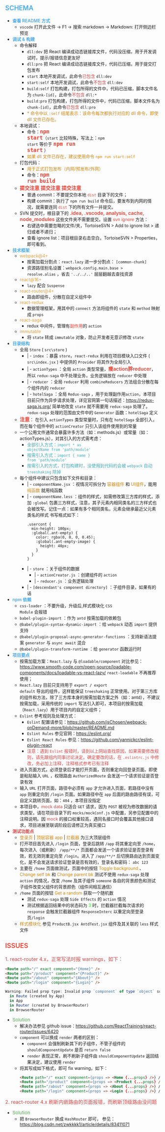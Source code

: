 ## <span style="font-weight: 600; color: #49a9ee">SCHEMA</span>
- <span style="font-weight: 600; color: #49a9ee">查看 README 方式</span>
  * <code>vscode</code> 打开此文件 -> F1 -> 搜索 markdown -> Markdown: 打开侧边栏预览
- <span style="font-weight: 600; color: #49a9ee">调试 & 构建</span>
  * 命令解释
    * <code>dll:dev</code> 把 React 编译成动态链接库文件，代码没压缩，用于开发调试时，提示/报错信息更友好
    * <code>dll:pro</code> 把 React 编译成动态链接库文件，代码已压缩，用于提交打包发布
    * <code>start</code> 本地开发调试，此命令<span style="color: #d24949">已包含</span> <code>dll:dev</code>
    * <code>start:self</code> 本地开发调试，此命令<span style="color: #d24949">不包含</span> <code>dll:dev</code>
    * <code>build:self</code> 打包构建，打包所得的文件中，代码已压缩，脚本文件名为 <code>chunk-[id]</code>，此命令<span style="color: #d24949">不包含</span> <code>dll:*</code>
    * <code>build:pro</code> 打包构建，打包所得的文件中，代码已压缩，脚本文件名为 <code>chunk-[id]</code>，此命令<span style="color: #d24949">已包含</span> <code>dll:pro</code>
    * <span style="color: #ce8512">* 命令中以 <code>:self</code> 结尾表示：该命令每次都执行对应的 dll 命令，即使 dll 文件已存在。</span>
  * 本地调试：
    - 命令：<code style="font-size: 17px; font-weight: 600; color: #f04134;">npm start</code>（<code>start</code> 比较特殊，写法上：<code>npm start</code> 等价于 <code style="font-size: 17px; font-weight: 600; color: #f04134;">npm run start</code> ）
    - <span style="color: #ce8512">如果 dll 文件已存在，建议使用命令 <code>npm run start:self </code></span>
  * 打包代码：
    - <span style="color: #ce8512">用于正式打包发布（内网/预发布/外网）</span>
    - 命令：<code style="font-size: 17px; font-weight: 600; color: #f04134;">npm run build</code>
  * <span style="font-size: 16px; font-weight: 600; color: #f04134;">提交注意 提交注意 提交注意</span>
    - 普通 commit：不要提交你本地 <code style="color: #f04134;">dist</code> 目录下的文件；
    - 构建 commit：执行了 <code>npm run build</code> 命令后，要发布到内网的情况，就需要连同 <code style="color: #f04134;">dist</code> 下的所有文件一并提交。
  * SVN 提交时，根目录下的 <span style="font-size: 16px; font-weight: 600; color: #f04134">.idea, .vscode, analysis, cache, node_modules </span> 这些文件夹不需要提交。设置 <span style="color: #f04134">svn ignore</span> 方法：
    * 右键选中需要忽略的文件/夹，TortoiseSVN > Add to ignore list > 递归或者不递归；
    * 查看 ignore list：项目根目录右击空白，TortoiseSVN > Properties，即可看到。
- <span style="font-weight: 600; color: #49a9ee">技术框架</span>
  * <span style="color: #de9f41">webpack@4+</span>
    - 按需加载分割点：<code>react.lazy</code> 进一步分割点： <code>[common-chunk]</code>
    - 资源路径别名设置：<code>webpack.config.main.base > resolve.alias</code> ，省去 <code>'../../..'</code> 层层翻越去查找资源
  * <span style="color: #de9f41">react@16+</span>
    - <code>lazy</code> 配合 <code>Suspense</code>
  * <span style="color: #de9f41">react-router@4+</span>
    - 路由即组件，分散在自定义组件中
  * <span style="color: #de9f41">react-redux</span>
    - 数据管理框架，用其中的 <code>connect</code> 方法将组件的 <code>state</code> 和 <code>method</code> 映射成 <code>props</code>
  * <span style="color: #de9f41">react-saga</span>
    - redux 中间件，管理有<span style="color: #f04134">副作用</span>的 <code>action</code>
  * <span style="color: #de9f41">immutable</span>
    - 将 <code>state</code> 转成 <code>immutable</code> 对象，防止开发者无意识修改 <code>state</code>
- <span style="font-weight: 600; color: #49a9ee">目录结构</span>
  * 全局 <code>Store</code> ( <code>src\store</code> )
    - \| - <code>index</code> ：暴露 <code>store</code>，<code>react-redux</code> 利用在项目模块入口文件 ( <code>src\index.jsx</code> ) 中提供的 <code>Provider</code> 将其作为全局引入
    - \| - <code>actionTypes</code> ：全局 <code>action</code> 类型常量，<span style="font-size: 16px; font-weight: 600; color: #f04134;">瘦action胖reducer</span>，所以 <code>redux-saga</code> 中不处理业务，业务逻辑放在 <code>reducer</code> 中处理
    - \| - <code>reducer</code> ：全局 <code>reducer</code> 利用 <code>combineReducers</code> 方法组合分散在每个组件内的 <code>reducer</code>
    - \| - <code>hotelSaga</code> ：全局 <code>Redux-saga</code> ，用于处理副作用<code>action</code>，本项目目前只作为异步请求处理，详见官网第一句话描述：https://redux-saga.js.org/ 简单地改变 <code>state</code> 就不需要用 <code>redux-saga</code> 处理了。<code>redux-saga</code> 处理的范围由文件中的 <code>Generator</code> 函数：<code>hotelSaga</code> 定义
  * <span style="font-size: 16px; font-weight: 600; color: #f04134;">注意</span>： 在引入 <code>actionTypes</code> 类型常量时，只有在 <code>hotelSaga</code> 全部引入，而在每个组件中的 <code>actionCreator</code> 只引入该组件使用到的常量
  * 一个公用文件通常会暴露许多方法（如：methods.js）或常量（如：actionTypes.js），对其引入的方式需考虑：
    - <span style="color: #42a8b5">全部引入方式：<code>import * as objectName from 'path/module'</code></span>
    - <span style="color: #42a8b5">按需引入方式：<code>import { name } from 'path/module'</code></span>
    - <span style="color: #42a8b5">按需引入的方式，打包构建时，没使用到代码的会被 <code>webpack</code> 自动 <code>treeshaking</code> 除掉</span>
  * 每个组件中建议只包含如下文件和目录：
    - \| - <code>componentName.jsx</code> ：视情况可拆分为 <span style="color: #ce8512">容器组件</span> 和 <span style="color: #ce8512">UI组件</span>，能用 <span style="color: #ce8512">纯函数</span> 就用纯函数
    - \| - <code>componentName.less</code> ：组件的样式，如需修改第三方库的样式，添加 <code>:global</code> 包裹三方样式，注意，其子元素内相同类名的三方样式也会被改写。记住一点：如果有多个相同类名，元素会继承最近父元素类名的样式 书写格式如下：
      ```less
      .usercont {
        min-height: 100px;
        :global(.ant-empty) {
          color: rgba(0, 0, 0, 0.45);
          :global(.ant-empty-image) {
            height: 40px;
          }
        }
      }
      ```
    - \| - <code>store</code> ：关于组件的数据
      - \| - <code>actionCreator.js</code> ：创建组件的 <code>action</code>
      - \| - <code>reducer.js</code> ：业务逻辑处理
    - \| - <code>[descendant's component directory]</code> ：子组件目录，如果有的话
- <span style="font-weight: 600; color: #49a9ee">npm 依赖</span>
  * <code>css-loader</code> ：不要升级，升级后,样式模块化 <code>CSS Module</code> 会报错
  * <code>babel-plugin-import</code> ：作为 <code>antd</code> 按需加载的依赖包
  * <code>@babel/plugin-syntax-dynamic-import</code> ：给 <code>webpack</code> 动态 <code>import</code> 提供支持
  * <code>@babel/plugin-proposal-async-generator-functions</code> ：支持新语法提案 <code>generator</code> 与 <code>async await</code> 混合
  * <code>@babel/plugin-transform-runtime</code> ：给 <code>generator</code> 函数运行时
- <span style="font-weight: 600; color: #49a9ee">项目要点</span>
  * 按需加载方案：<code>React.lazy</code> 与 <code>@loadable/component</code> 对比参见：https://www.smooth-code.com/open-source/loadable-components/docs/loadable-vs-react-lazy/ <code>react-loadable</code> 不再推荐使用；
  * <code>React.lazy</code> 目前只支持用于 <code>export / export default</code> 导出的组件，这样能保证 <code>treeshaking</code> 正常使用。对于第三方库的组件和方法，除了三方库本身的按需加载方案之外（如：antd），不建议按需加载，采用传统的 <code>import</code> 写法引入即可，本项目的按需加载（<code>React.lazy</code>）用于项目内的自定义组件；
  * <code>Eslint</code> 参考规则及处理方式：
    * <code>Eslint</code> 配置请参见：https://github.com/isChosen/webpack-onDemand-more/blob/master/README.md
    * <code>Eslint Rules</code> 参见官网：https://eslint.org/
    * <code>Eslint React Rules</code> 参见：https://github.com/yannickcr/eslint-plugin-react
    * <span style="color: #d24949">注意：遇到 <code>Eslint</code> 报错时，请到以上网站查找原因，如果需要修改规则，请先跟组内同事讨论决定。确定要改的话，在 <code>.eslintrc.js</code> 中修改，务必加上注释，注释格式参考已有注释</span>
  * 进入页面方式，必须登录后才能打开页面，否则重定向回登录页面。即使是粘贴输入 <code>URL</code> ，权限路由 <code>AuthorizedRoute</code> 会发送一个请求验证是否登录有效
  * 输入 <code>URL</code> 打开页面，路径中必须有 <code>app</code> 才允许进入页面，若路径中没有 <code>app</code> 则重定向到 <code>/login</code> 页面。如果路径中在 <code>app</code> 后面的路由路径有误，可自定义跳转页面，如：<code>404</code> ，本项目没指定
  * 本项目中，<span style="color: #d24949">mock data</span> 只适合 <code>GET</code> 请求，因为 <code>POST</code> 被视为修改数据的请求类型，请在项目目录下的 <code>mocks/mockConf.js</code> 中配置，另参见配置中的注释说明。因 <span style="color: #d24949">mock</span> 的接口权重较高，遇同名接口时会覆盖其他接口请求，项目进展至联调阶段后请修正为真实接口
- <span style="font-weight: 600; color: #d24949">测试功能点</span>
  * <span style="color: #ce8512">登录页</span> | <span style="color: #ce8512">顶层容器 app</span> | <span style="color: #ce8512">拦截器</span> 为三大顶层组件
  * 打开项目首先进入 <code>/login</code> 页面，登录后跳转 <code>/app</code> 将其重定向至 <code>/home</code>，每次进入（或刷新） <code>/app/\*\*/\*</code> 页面都会发送一个请求验证是否登录有效，若无效则重定向至 <code>/login</code>。进入了 <code>/app/\*\*/\*</code> 后切换路由达到页面变化，是不会发送请求验证登录是否有效的，登录名和密码： <code>abc 123</code>
  * 主要在 <code>/home</code> 页面做测试，页面中的按钮 <span style="color: #ce8512">Toggle background</span> 、 <span style="color: #ce8512">Change self bk</span> 和 <span style="color: #ce8512">Change parent bk</span> 测试不使用 <code>redux-saga</code> 处理 <code>action</code> 的情况，改变 <code>/home</code> 及其子组件 <code>someone</code> 各自的背景颜色和测试子组件改变父组件的背景颜色（组件间相互通信）
  * <code>/home</code> 页面的按钮 <span style="color: #ce8512">Get a random</span> 获取一个随机数
    * 测试 <code>redux-saga</code> 处理 <code>Side Effects</code> 的 <code>action</code> 情况
    * 测试根据返回结果中的状态码为 <span style="color: #0f0">3</span> 时，拦截器拦截每次请求的 <code>response</code> 会触发拦截器组件 <code>ResponseInterc</code> 以重定向至登录页<code>/login</code>
  * <span style="color: #ce8512">样式模块化</span> 参见 <code>ProductB.jsx AntdTest.jsx</code> 组件及其关联的 <code>less</code> 样式文件
## <span style="font-weight: 600; color: #f04134">ISSUES</span>
<span style="font-size: 16px; color: #d24949">1. react-router 4.x，正常写法时报 warnings，如下：</span>
```html
<Route path="/" exact component="{Home}" />
<Route path="/product" component="{Product}" />
<Route path="/about" component="{About}" />
<Route path="/login" component="{Login}" />
```
```javascript
Warning: Failed prop type: Invalid prop `component` of type `object` supplied to `Route`, expected `function`.
  in Route (created by App)
  in App
  in Router (created by BrowserRouter)
  in BrowserRouter
```
- <span style="font-size: 15px; color: #57a957">Solution</span>
  * 解决办法参见 github issue：https://github.com/ReactTraining/react-router/issues/6420
  * <code>component</code> 可以换成 <code>render</code> 两者的区别：
    * <code>component</code> 会强制刷新其下的子组件，不管子组件的 <code>shouldComponentUpdate</code> 是否 <code>return false</code>
    * <code>render</code> 表现正常，刷不刷新子组件由 <code>shouldComponentUpdate</code> 返回结果决定，建议使用 <code>render</code>
  * 将其写成如下格式，即可 fix warning，如下：
    ````html
    <Route path="/" exact component={props => <Home {...props} />} />
    <Route path="/product" component={props => <Product {...props} />} />
    <Route path="/about" component={props => <About {...props} />} />
    <Route path="/login" component={props => <Login {...props} />} />
    ````
<span style="font-size: 16px; color: #d24949">2. react-router 4.x 刷新内嵌路由的页面报错，而刷新顶级路由没问题
- <span style="font-size: 15px; color: #57a957">Solution</span>
  * 把 <code>BrowserRouter</code> 换成 <code>HashRouter</code> 即可， 参见：https://blog.csdn.net/zwkkkk1/article/details/83411071
